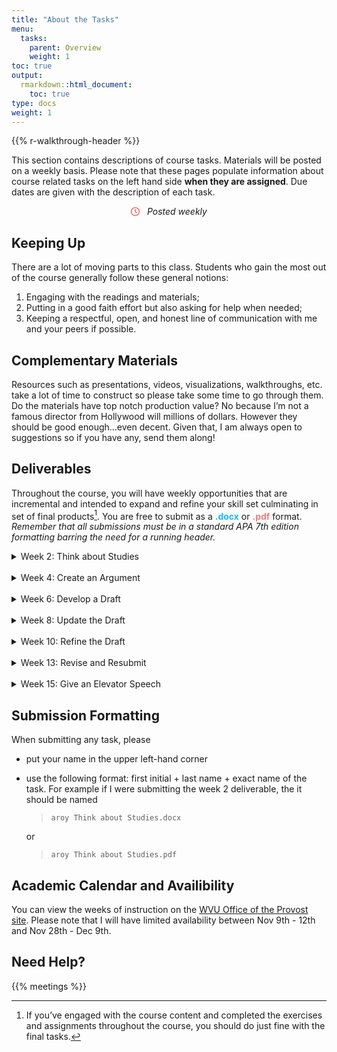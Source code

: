 ```yaml
---
title: "About the Tasks"
menu:
  tasks:
    parent: Overview
    weight: 1
toc: true
output:
  rmarkdown::html_document:
    toc: true
type: docs
weight: 1
---
```


{{% r-walkthrough-header %}}

This section contains descriptions of course tasks. Materials will be posted on a weekly basis. Please note that these pages populate information about course related tasks on the left hand side **when they are assigned**. Due dates are given with the description of each task.

<center>
<svg aria-hidden="true" role="img" viewBox="0 0 512 512" style="height:1em;width:1em;vertical-align:-0.125em;margin-left:auto;margin-right:auto;font-size:inherit;fill:#ff4e50;overflow:visible;position:relative;"><path d="M232 120C232 106.7 242.7 96 256 96C269.3 96 280 106.7 280 120V243.2L365.3 300C376.3 307.4 379.3 322.3 371.1 333.3C364.6 344.3 349.7 347.3 338.7 339.1L242.7 275.1C236 271.5 232 264 232 255.1L232 120zM256 0C397.4 0 512 114.6 512 256C512 397.4 397.4 512 256 512C114.6 512 0 397.4 0 256C0 114.6 114.6 0 256 0zM48 256C48 370.9 141.1 464 256 464C370.9 464 464 370.9 464 256C464 141.1 370.9 48 256 48C141.1 48 48 141.1 48 256z"/></svg> &nbsp <i>Posted weekly</i>
</center>

## Keeping Up

There are a lot of moving parts to this class. Students who gain the most out of the course generally follow these general notions:

1.  Engaging with the readings and materials;
2.  Putting in a good faith effort but also asking for help when needed;
3.  Keeping a respectful, open, and honest line of communication with me and your peers if possible.

## Complementary Materials

Resources such as presentations, videos, visualizations, walkthroughs, etc. take a lot of time to construct so please take some time to go through them. Do the materials have top notch production value? No because I’m not a famous director from Hollywood will millions of dollars. However they should be good enough…even decent. Given that, I am always open to suggestions so if you have any, send them along!

## Deliverables

Throughout the course, you will have weekly opportunities that are incremental and intended to expand and refine your skill set culminating in set of final products[^1]. You are free to submit as a <span style="color:#12b8ff;font-weight: bold;">.docx</span> or <span style="color:#f47a7b;font-weight: bold;">.pdf</span> format. *Remember that all submissions must be in a standard APA 7th edition formatting barring the need for a running header.*

<div id="anchorwk2">

<details>
<summary>
Week 2: Think about Studies
</summary>
<br>
<p>
Provide a table with columns defining at least three research and/or evaluation question or sets of research questions assessing a single concept as well how you could address the problems using quantitative or qualitative approaches or both.
<br>
<br>
<i>Note: Please consider the quantitative or qualitative approaches as separate studies that have no interaction with one another.</i>
</p>
</details>

</div>

<br>

<div id="anchorwk4">

<details>
<summary>
Week 4: Create an Argument
</summary>
<br>
<p>
Select one of the questions from your table that you think would be appropriate for mixed methodological research and/or evaluation. Create a logical justification for your idea within 300-500 words.
</p>
</details>

</div>

<br>

<div id="anchorwk6">

<details>
<summary>
Week 6: Develop a Draft
</summary>
<br>
<p>
Based on feedback, amend and add to your argument by outlining a likely design and explicitly detailing the mixing process within 750-1000 words.
</p>
</details>

</div>

<br>

<div id="anchorwk8">

<details>
<summary>
Week 8: Update the Draft
</summary>
<br>
<p>
Based on feedback, amend and add to your argument by creating a visual of the design detailing the mixing process and adding/expanding on the detailed explanation of individual and mixed analyses within 1500-1750 words.
</p>
</details>

</div>

<br>

<div id="anchorwk8">

<details>
<summary>
Week 10: Refine the Draft
</summary>
<br>
<p>
Based on feedback, amend any needed changes and resubmit for a quick assessment.
</p>
</details>

</div>

<br>

<div id="anchorwk13">

<details>
<summary>
Week 13: Revise and Resubmit
</summary>
<br>
<p>
Finalize your paper between 1500 - 2000 words and create a one page infographic summarizing your intended study to accompany teh submission.
</p>
</details>

</div>

<br>

<div id="anchorwk15">

<details>
<summary>
Week 15: Give an Elevator Speech
</summary>
<br>
<p>
After reviewing feedback and making any needed corrections, create a short one minute summary describing the research or evaluation question(s), sampling frame, design, methodology, and intended analyses.
</p>
</details>

</div>

## Submission Formatting

When submitting any task, please

-   put your name in the upper left-hand corner

-   use the following format: first initial + last name + exact name of the task. For example if I were submitting the week 2 deliverable, the it should be named

    > `aroy Think about Studies.docx`

    or

    > `aroy Think about Studies.pdf`

## Academic Calendar and Availibility

You can view the weeks of instruction on the [WVU Office of the Provost site](https://provost.wvu.edu/academic-calendar/weeks-of-instruction). Please note that I will have limited availability between Nov 9th - 12th and Nov 28th - Dec 9th.

## Need Help?

{{% meetings %}}

[^1]: If you’ve engaged with the course content and completed the exercises and assignments throughout the course, you should do just fine with the final tasks.
